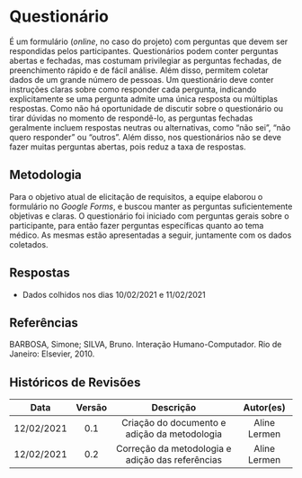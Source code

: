 # Questionário

É um formulário (*online*, no caso do projeto) com perguntas que devem ser respondidas pelos participantes. Questionários podem conter perguntas abertas e fechadas, mas costumam privilegiar as perguntas fechadas, de preenchimento rápido e de fácil análise. Além disso, permitem coletar dados de um grande número de pessoas. Um questionário deve conter instruções claras sobre como responder cada pergunta, indicando explicitamente se uma pergunta admite uma única resposta ou múltiplas respostas. Como não há oportunidade de discutir sobre o questionário ou tirar dúvidas no momento de respondê-lo, as perguntas fechadas geralmente incluem respostas neutras ou alternativas, como “não sei”, “não quero responder” ou “outros”. Além disso, nos questionários não se deve fazer muitas perguntas abertas, pois reduz a taxa de respostas.

## Metodologia
Para o objetivo atual de elicitação de requisitos, a equipe elaborou o formulário no *Google Forms*, e buscou manter as perguntas suficientemente objetivas e claras. O questionário foi iniciado com perguntas gerais sobre o participante, para então fazer perguntas específicas quanto ao tema médico.
As mesmas estão apresentadas a seguir, juntamente com os dados coletados.

## Respostas
 * Dados colhidos nos dias 10/02/2021 e 11/02/2021


## Referências
BARBOSA, Simone; SILVA, Bruno. Interação Humano-Computador. Rio de Janeiro: Elsevier, 2010.


## Históricos de Revisões

|    Data    | Versão |                  Descrição                   |   Autor(es)    |
| :--------: | :----: | :------------------------------------------: | :------------: |
| 12/02/2021 |  0.1   | Criação do documento e adição da metodologia |  Aline Lermen  |
| 12/02/2021 |  0.2   | Correção da metodologia e adição das referências |  Aline Lermen  |